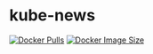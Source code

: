 # kube-news

[![Docker Pulls](https://badgen.net/docker/pulls/nadilson/kube-news?icon=docker&label=pulls)](https://hub.docker.com/r/nadilson/kube-news/)
[![Docker Image Size](https://badgen.net/docker/size/nadilson/kube-news?icon=docker&label=image%20size)](https://hub.docker.com/r/nadilson/kube-news/)
